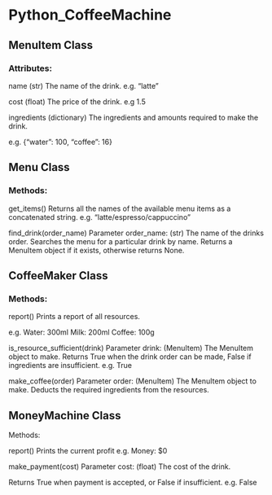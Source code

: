 # Python_CoffeeMachine

## MenuItem Class

### Attributes:
name
(str) The name of the drink.
e.g. “latte”

cost
(float) The price of the drink.
e.g 1.5

ingredients
(dictionary) The ingredients and amounts required to make the drink.

e.g. {“water”: 100, “coffee”: 16}



## Menu Class


### Methods:


get_items()
Returns all the names of the available menu items as a concatenated string.
e.g. “latte/espresso/cappuccino”

find_drink(order_name)
Parameter order_name: (str) The name of the drinks order.
Searches the menu for a particular drink by name. Returns a MenuItem object if it exists, otherwise returns None.

## CoffeeMaker Class

### Methods:

report()
Prints a report of all resources.

e.g.
Water: 300ml
Milk: 200ml
Coffee: 100g

is_resource_sufficient(drink)
Parameter drink: (MenuItem) The MenuItem object to make.
Returns True when the drink order can be made, False if ingredients are insufficient.
e.g.
True

make_coffee(order)
Parameter order: (MenuItem) The MenuItem object to make.
Deducts the required ingredients from the resources.

## MoneyMachine Class

Methods:

report()
Prints the current profit
e.g.
Money: $0

make_payment(cost)
Parameter cost: (float) The cost of the drink.

Returns True when payment is accepted, or False if insufficient.
e.g. False